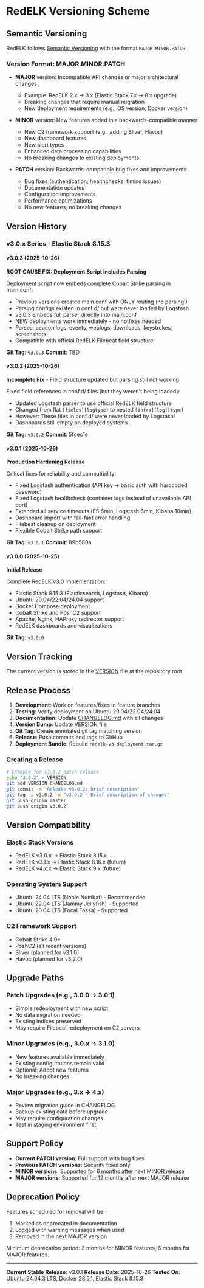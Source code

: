 # RedELK Versioning Scheme

## Semantic Versioning

RedELK follows [Semantic Versioning](https://semver.org/) with the format `MAJOR.MINOR.PATCH`:

### Version Format: MAJOR.MINOR.PATCH

- **MAJOR** version: Incompatible API changes or major architectural changes
  - Example: RedELK 2.x → 3.x (Elastic Stack 7.x → 8.x upgrade)
  - Breaking changes that require manual migration
  - New deployment requirements (e.g., OS version, Docker version)

- **MINOR** version: New features added in a backwards-compatible manner
  - New C2 framework support (e.g., adding Sliver, Havoc)
  - New dashboard features
  - New alert types
  - Enhanced data processing capabilities
  - No breaking changes to existing deployments

- **PATCH** version: Backwards-compatible bug fixes and improvements
  - Bug fixes (authentication, healthchecks, timing issues)
  - Documentation updates
  - Configuration improvements
  - Performance optimizations
  - No new features, no breaking changes

## Version History

### v3.0.x Series - Elastic Stack 8.15.3

#### v3.0.3 (2025-10-26)
**ROOT CAUSE FIX: Deployment Script Includes Parsing**

Deployment script now embeds complete Cobalt Strike parsing in main.conf:
- Previous versions created main.conf with ONLY routing (no parsing!)
- Parsing configs existed in conf.d/ but were never loaded by Logstash
- v3.0.3 embeds full parser directly into main.conf
- NEW deployments work immediately - no hotfixes needed
- Parses: beacon logs, events, weblogs, downloads, keystrokes, screenshots
- Compatible with official RedELK Filebeat field structure

**Git Tag**: `v3.0.3`
**Commit**: TBD

#### v3.0.2 (2025-10-26)
**Incomplete Fix** - Field structure updated but parsing still not working

Fixed field references in conf.d/ files (but they weren't being loaded):
- Updated Logstash parser to use official RedELK field structure
- Changed from flat `[fields][logtype]` to nested `[infra][log][type]`
- However: These files in conf.d/ were never loaded by Logstash!
- Dashboards still empty on deployed systems

**Git Tag**: `v3.0.2`
**Commit**: 5fcec1e

#### v3.0.1 (2025-10-26)
**Production Hardening Release**

Critical fixes for reliability and compatibility:
- Fixed Logstash authentication (API key → basic auth with hardcoded password)
- Fixed Logstash healthcheck (container logs instead of unavailable API port)
- Extended all service timeouts (ES 6min, Logstash 6min, Kibana 10min)
- Dashboard import with fail-fast error handling
- Filebeat cleanup on deployment
- Flexible Cobalt Strike path support

**Git Tag**: `v3.0.1`
**Commit**: 89b580a

#### v3.0.0 (2025-10-25)
**Initial Release**

Complete RedELK v3.0 implementation:
- Elastic Stack 8.15.3 (Elasticsearch, Logstash, Kibana)
- Ubuntu 20.04/22.04/24.04 support
- Docker Compose deployment
- Cobalt Strike and PoshC2 support
- Apache, Nginx, HAProxy redirector support
- RedELK dashboards and visualizations

**Git Tag**: `v3.0.0`

## Version Tracking

The current version is stored in the [VERSION](VERSION) file at the repository root.

## Release Process

1. **Development**: Work on features/fixes in feature branches
2. **Testing**: Verify deployment on Ubuntu 20.04/22.04/24.04
3. **Documentation**: Update [CHANGELOG.md](CHANGELOG.md) with all changes
4. **Version Bump**: Update [VERSION](VERSION) file
5. **Git Tag**: Create annotated git tag matching version
6. **Release**: Push commits and tags to GitHub
7. **Deployment Bundle**: Rebuild `redelk-v3-deployment.tar.gz`

### Creating a Release

```bash
# Example for v3.0.2 patch release
echo "3.0.2" > VERSION
git add VERSION CHANGELOG.md
git commit -m "Release v3.0.2: Brief description"
git tag -a v3.0.2 -m "v3.0.2 - Brief description of changes"
git push origin master
git push origin v3.0.2
```

## Version Compatibility

### Elastic Stack Versions
- RedELK v3.0.x → Elastic Stack 8.15.x
- RedELK v3.1.x → Elastic Stack 8.16.x (future)
- RedELK v4.x.x → Elastic Stack 9.x (future)

### Operating System Support
- Ubuntu 24.04 LTS (Noble Numbat) - Recommended
- Ubuntu 22.04 LTS (Jammy Jellyfish) - Supported
- Ubuntu 20.04 LTS (Focal Fossa) - Supported

### C2 Framework Support
- Cobalt Strike 4.0+
- PoshC2 (all recent versions)
- Sliver (planned for v3.1.0)
- Havoc (planned for v3.2.0)

## Upgrade Paths

### Patch Upgrades (e.g., 3.0.0 → 3.0.1)
- Simple redeployment with new script
- No data migration needed
- Existing indices preserved
- May require Filebeat redeployment on C2 servers

### Minor Upgrades (e.g., 3.0.x → 3.1.0)
- New features available immediately
- Existing configurations remain valid
- Optional: Adopt new features
- No breaking changes

### Major Upgrades (e.g., 3.x → 4.x)
- Review migration guide in CHANGELOG
- Backup existing data before upgrade
- May require configuration changes
- Test in staging environment first

## Support Policy

- **Current PATCH version**: Full support with bug fixes
- **Previous PATCH versions**: Security fixes only
- **MINOR versions**: Supported for 6 months after next MINOR release
- **MAJOR versions**: Supported for 12 months after next MAJOR release

## Deprecation Policy

Features scheduled for removal will be:
1. Marked as deprecated in documentation
2. Logged with warning messages when used
3. Removed in the next MAJOR version

Minimum deprecation period: 3 months for MINOR features, 6 months for MAJOR features.

---

**Current Stable Release**: v3.0.1
**Release Date**: 2025-10-26
**Tested On**: Ubuntu 24.04.3 LTS, Docker 28.5.1, Elastic Stack 8.15.3

